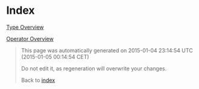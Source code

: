 # Index

[Type Overview](TypeOverview.md)

[Operator Overview](OperatorOverview.md)



> This page was automatically generated on 2015-01-04 23:14:54 UTC (2015-01-05 00:14:54 CET)
> 
> 
> Do not edit it, as regeneration will overwrite your changes.
> 
> 
> Back to [index](Index.md)